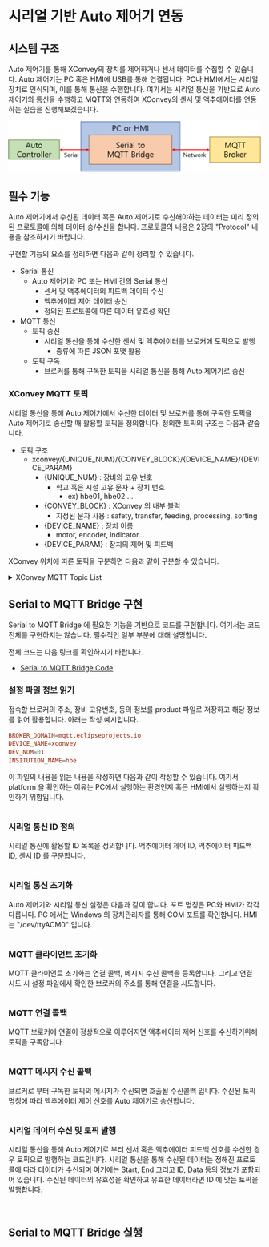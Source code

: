 # 시리얼 기반 Auto 제어기 연동 
## 시스템 구조 
Auto 제어기를 통해 XConvey의 장치를 제어하거나 센서 데이터를 수집할 수 있습니다. Auto 제어기는 PC 혹은 HMI에 USB를 통해 연결됩니다. PC나 HMI에서는 시리얼 장치로 인식되며, 이를 통해 통신을 수행합니다. 여기서는 시리얼 통신을 기반으로 Auto 제어기와 통신을 수행하고 MQTT와 연동하여 XConvey의 센서 및 액추에이터를 연동하는 실습을 진행해보겠습니다. 

![](res/serialtomqtt.png)

## 필수 기능 
Auto 제어기에서 수신된 데이터 혹은 Auto 제어기로 수신해야하는 데이터는 미리 정의된 프로토콜에 의해 데이터 송/수신을 합니다. 프로토콜의 내용은 2장의 "Protocol" 내용을 참조하시기 바랍니다. 

구현할 기능의 요소를 정리하면 다음과 같이 정리할 수 있습니다. 

- Serial 통신 
    - Auto 제어기와 PC 또는 HMI 간의 Serial 통신 
        - 센서 및 액추에이터의 피드백 데이터 수신
        - 액추에이터 제어 데이터 송신 
        - 정의된 프로토콜에 따른 데이터 유효성 확인 
- MQTT 통신 
    - 토픽 송신 
        - 시리얼 통신을 통해 수신한 센서 및 액추에이터를 브로커에 토픽으로 발행
            - 종류에 따른 JSON 포맷 활용 
    - 토픽 구독 
        - 브로커를 통해 구독한 토픽을 시리얼 통신을 통해 Auto 제어기로 송신 

### XConvey MQTT 토픽 
시리얼 통신을 통해 Auto 제어기에서 수신한 데이터 및 브로커를 통해 구독한 토픽을 Auto 제어기로 송신할 때 활용할 토픽을 정의합니다. 정의한 토픽의 구조는 다음과 같습니다. 

- 토픽 구조 
    - xconvey/{UNIQUE_NUM}/{CONVEY_BLOCK}/{DEVICE_NAME}/{DEVICE_PARAM}
        - {UNIQUE_NUM} : 장비의 고유 번호 
            - 학교 혹은 시설 고유 문자 + 장치 번호 
                - ex) hbe01, hbe02 ... 
        - {CONVEY_BLOCK} : XConvey 의 내부 블럭 
            - 지정된 문자 사용 : safety, transfer, feeding, processing, sorting 
        - {DEVICE_NAME} : 장치 이름 
            - motor, encoder, indicator... 
        - {DEVICE_PARAM} : 장치의 제어 및 피드백 

XConvey 위치에 따른 토픽을 구분하면 다음과 같이 구분할 수 있습니다. 

<details>
<summary>XConvey MQTT Topic List</summary>

- Safety Block
    - {TOPIC_HEAD} : xconvey/{UNIQUE_NUM}/safety
    - Sensor list 
        - {TOPIC_HEAD}/sw_start
            - "active" or "deactive" 
        - {TOPIC_HEAD}/sw_stop
            - "stop" or "running" 
    - Actuator list
        - {TOPIC_HEAD}/indicator
            - "red" or "yellow" or "green
- Transfer Block 
    - {TOPIC_HEAD} : xconvey/{UNIQUE_NUM}/transfer
    - Actuator list
        - {TOPIC_HEAD}/motor
            - step : "0~10"
                - "0" : stop 
                - "1~10" : Conveyor speed steps
        - {TOPIC_HEAD}/encoder
            - encoder value 
- Feeding Block 
    - {TOPIC_HEAD} : xconvey/{UNIQUE_NUM}/feeding 
    - Sensor list 
        - {TOPIC_HEAD}/photo
            - "exist" or "non-exist
    - Actuator list
        - {TOPIC_HEAD}/servo
            - set : "load" or "supply"
            - state(Feedback) : "load" or "supply"
- Processing Block 
    - {TOPIC_HEAD} : xconvey/{UNIQUE_NUM}/processing 
    - Sensor list 
        - {TOPIC_HEAD}/photo
            - "exist" or "non-exist
    - Actuator list
        - {TOPIC_HEAD}/servo
            - set : "up" or "down"
            - state(Feedback) : "up" or "down"
- Sorting Block 
    - {TOPIC_HEAD} : xconvey/{UNIQUE_NUM}/sorting
    - Sensor list
        - {TOPIC_HEAD}/photo
            - sort 
                - "exist" or "non-exist
            - seperate
                - count 
            - non_seperate
                - count 
    - Actuator list
        - {TOPIC_HEAD}/servo
            - set : "seperate" or "non-seperate"
            - state(Feedback) : "seperate" or "non-seperate"
</details>

## Serial to MQTT Bridge 구현 
Serial to MQTT Bridge 에 필요한 기능을 기반으로 코드를 구현합니다. 여기서는 코드 전체를 구현하지는 않습니다. 필수적인 일부 부분에 대해 설명합니다. 

전체 코드는 다음 링크를 확인하시기 바랍니다. 
- [Serial to MQTT Bridge Code]()

### 설정 파일 정보 읽기 
접속할 브로커의 주소, 장비 고유번호, 등의 정보를 product 파일로 저장하고 해당 정보를 읽어 활용합니다. 아래는 작성 예시입니다.

```conf
BROKER_DOMAIN=mqtt.eclipseprojects.io
DEVICE_NAME=xconvey
DEV_NUM=01
INSITUTION_NAME=hbe
```

이 파일의 내용을 읽는 내용을 작성하면 다음과 같이 작성할 수 있습니다. 여기서 platform 을 확인하는 이유는 PC에서 실행하는 환경인지 혹은 HMI에서 실행하는지 확인하기 위함입니다. 

```python

```

### 시리얼 통신 ID 정의 
시리얼 통신에 활용할 ID 목록을 정의합니다. 액추에이터 제어 ID, 액추에이터 피드백 ID, 센서 ID 를 구분합니다. 

```python

```

### 시리얼 통신 초기화 
Auto 제어기와 시리얼 통신 설정은 다음과 같이 합니다. 포트 명칭은 PC와 HMI가 각각 다릅니다. PC 에서는 Windows 의 장치관리자를 통해 COM 포트를 확인합니다. HMI는 "/dev/ttyACM0" 입니다. 

```python

```

### MQTT 클라이언트 초기화 
MQTT 클라이언트 초기화는 연결 콜백, 메시지 수신 콜백을 등록합니다. 그리고 연결 시도 시 설정 파일에서 확인한 브로커의 주소를 통해 연결을 시도합니다. 

```python

```

### MQTT 연결 콜백 
MQTT 브로커에 연결이 정상적으로 이루어지면 액추에이터 제어 신호를 수신하기위해 토픽을 구독합니다. 

```python

```

### MQTT 메시지 수신 콜백 
브로커로 부터 구독한 토픽의 메시지가 수신되면 호출될 수신콜백 입니다. 수신된 토픽 명칭에 따라 액추에이터 제어 신호를 Auto 제어기로 송신합니다. 
```python

```

### 시리얼 데이터 수신 및 토픽 발행 
시리얼 통신을 통해 Auto 제어기로 부터 센서 혹은 액추에이터 피드백 신호를 수신한 경우 토픽으로 발행하는 코드입니다. 시리얼 통신을 통해 수신된 데이터는 정해진 프로토콜에 따라 데이터가 수신되며 여기에는 Start, End 그리고 ID, Data 등의 정보가 포함되어 있습니다. 수신된 데이터의 유효성을 확인하고 유효한 데이터라면 ID 에 맞는 토픽을 발행합니다. 

```python
    
```

## Serial to MQTT Bridge 실행 
```sh 

```